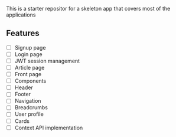 This is a starter repositor for a skeleton app that covers most of the applications

## Features

- [ ] Signup page
- [ ] Login page
- [ ] JWT session management
- [ ] Article page
- [ ] Front page
- [ ] Components
- [ ] Header
- [ ] Footer
- [ ] Navigation
- [ ] Breadcrumbs
- [ ] User profile
- [ ] Cards
- [ ] Context API implementation
